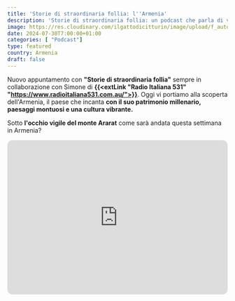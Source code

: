```yaml
---
title: 'Storie di straordinaria follia: l''Armenia'
description: 'Storie di straordinaria follia: un podcast che parla di vita vera. Oggi vi portiamo alla scopera del paese dai 4000 monasteri. Benvenuti in Armenia'
image: https://res.cloudinary.com/ilgattodicitturin/image/upload/f_auto,q_auto,w_800,dpr_auto/v1716102319/Articoli/Blog/podcast-4_eootzn.png
date: 2024-07-30T7:00:00+01:00
categories: [ "Podcast"]
type: featured  
country: Armenia
draft: false
---
```


Nuovo appuntamento con **"Storie di straordinaria follia"** sempre in collaborazione con Simone di **{{<extLink "Radio Italiana 531" "https://www.radioitaliana531.com.au/">}}**. Oggi vi portiamo alla scoperta dell'Armenia, il paese che incanta **con il suo patrimonio millenario, paesaggi montuosi e una cultura vibrante.**

Sotto **l'occhio vigile del monte Ararat** come sarà andata questa settimana in Armenia?

<iframe style="border-radius:12px" src="https://open.spotify.com/embed/episode/6E0J2PneqL1eVTQHoHJKFH?utm_source=generator" width="100%" height="352" frameBorder="0" allowfullscreen="" allow="autoplay; clipboard-write; encrypted-media; fullscreen; picture-in-picture" loading="lazy"></iframe>
